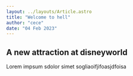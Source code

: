```yaml
---
layout: ../layouts/Article.astro
title: "Welcome to hell"
author: "cece"
date: "04 Feb 2023"
---
```


## A new attraction at disneyworld

Lorem impsum sdolor simet sogliaoifjifoasjdfoisa
